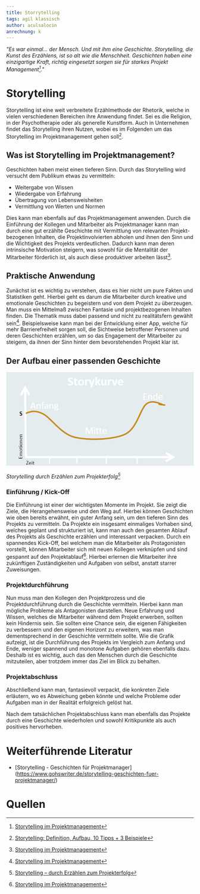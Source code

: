 ```yaml
---
title: Storrytelling
tags: agil klassisch
author: aculsalocin
anrechnung: k
---
```




*"Es war einmal… der Mensch. Und mit ihm eine Geschichte. Storytelling, die Kunst des Erzählens, ist so alt wie die Menschheit. Geschichten haben eine einzigartige Kraft, richtig eingesetzt sorgen sie für starkes Projekt Management[^1]."*

# Storytelling

Storytelling ist eine weit verbreitete Erzählmethode der Rhetorik, welche in vielen verschiedenen Bereichen ihre Anwendung findet. Sei es die Religion, in der Psychotherapie oder als generelle Kunstform. Auch in Unternehmen findet das Storytelling ihren Nutzen, wobei es im Folgenden um das Storytelling im Projektmanagement gehen soll[^2].


## Was ist Storytelling im Projektmanagement?

Geschichten haben meist einen tieferen Sinn. Durch das Storytelling wird versucht dem Publikum etwas zu vermitteln:

* Weitergabe von Wissen
* Wiedergabe von Erfahrung 
* Übertragung von Lebensweisheiten
* Vermittlung von Werten und Normen

Dies kann man ebenfalls auf das Projektmanagement anwenden. Durch die Einführung der Kollegen und Mitarbeiter als Projektmanager kann man durch eine gut erzählte Geschichte mit Vermittlung von relevanten Projekt-bezogenen Inhalten, die Projektinvolvierten abholen und ihnen den Sinn und die Wichtigkeit des Projekts verdeutlichen. Dadurch kann man deren intrinsische Motivation steigern, was sowohl für die Mentalität der Mitarbeiter förderlich ist, als auch diese produktiver arbeiten lässt[^1]. 


## Praktische Anwendung

Zunächst ist es wichtig zu verstehen, dass es hier nicht um pure Fakten und Statistiken geht. Hierbei geht es darum die Mitarbeiter durch kreative und emotionale Geschichten zu begeistern und von dem Projekt zu überzeugen. Man muss ein Mittelmaß zwischen Fantasie und projektbezogenen Inhalten finden. Die Thematik muss dabei passend und nicht zu realitätsfern gewählt sein[^1]. Beispielsweise kann man bei der Entwicklung einer App, welche für mehr Barrierefreiheit sorgen soll, die Sichtweise betroffener Personen und deren Geschichten erzählen, um so das Engagement der Mitarbeiter zu steigern, da ihnen der Sinn hinter dem bevorstehenden Projekt klar ist.

  
## Der Aufbau einer passenden Geschichte




![Storykurve](Storrytelling/Storytelling.png)

*Storytelling durch Erzählen zum Projekterfolg[^3]*

### Einführung / Kick-Off

Die Einführung ist einer der wichtigsten Momente im Projekt. Sie zeigt die Ziele, die Herangehensweise und den Weg auf. Hierbei können Geschichten wie oben bereits erwähnt, ein guter Anfang sein, um den tieferen Sinn des Projekts zu vermitteln. Da Projekte ein insgesamt einmaliges Vorhaben sind, welches geplant und strukturiert ist, kann man auch den gesamten Ablauf des Projekts als Geschichte erzählen und interessant verpacken. Durch ein spannendes Kick-Off, bei welchem man die Mitarbeiter als Protagonisten vorstellt, können Mitarbeiter sich mit neuen Kollegen verknüpfen und sind gespannt auf den Projektablauf[^1]. Hierbei erlernen die Mitarbeiter ihre zukünftigen Zuständigkeiten und Aufgaben von selbst, anstatt starrer Zuweisungen.


### Projektdurchführung

Nun muss man den Kollegen den Projektprozess und die Projektdurchführung durch die Geschichte vermitteln. Hierbei kann man mögliche Probleme als Antagonisten darstellen. Neue Erfahrung und Wissen, welches die Mitarbeiter während dem Projekt erwerben, sollten kein Hindernis sein. Sie sollten eine Chance sein, die eigenen Fähigkeiten zu verbessern und den eigenen Horizont zu erweitern, was man dementsprechend in der Geschichte vermitteln sollte. Wie die Grafik aufzeigt, ist die Durchführung des Projekts im Vergleich zum Anfang und Ende, weniger spannend und monotone Aufgaben gehören ebenfalls dazu. Deshalb ist es wichtig, auch das den Menschen durch die Geschichte mitzuteilen, aber trotzdem immer das Ziel im Blick zu behalten.


### Projektabschluss

Abschließend kann man, fantasievoll verpackt, die konkreten Ziele erläutern, wo es Abweichung geben könnte und welche Probleme oder Aufgaben man in der Realität erfolgreich gelöst hat.

Nach dem tatsächlichen Projektabschluss kann man ebenfalls das Projekte durch eine Geschichte wiederholen und sowohl Kritikpunkte als auch positives hervorheben.


# Weiterführende Literatur

* [Storytelling - Geschichten für Projektmanager] (https://www.gohswriter.de/storytelling-geschichten-fuer-projektmanager/)

# Quellen

[^1]: [Storytelling im Projektmanagement](https://zistemo.de/blog/storytelling-im-projektmanagement/)
[^2]: [Storytelling: Definition, Aufbau, 10 Tipps + 3 Beispiele](https://karrierebibel.de/storytelling/)
[^3]: [Storytelling – durch Erzählen zum Projekterfolg](https://docplayer.org/31538949-Storytelling-durch-erzaehlen-zum-projekterfolg.html)
[^4]: [Storytelling (Methode)](https://de.wikipedia.org/wiki/Storytelling_(Methode))
